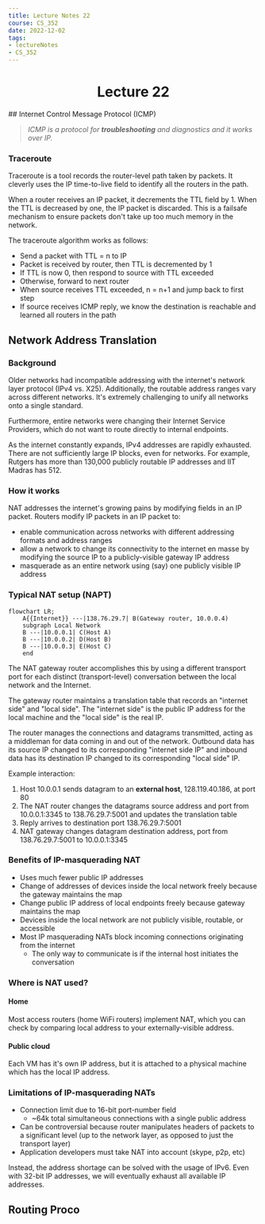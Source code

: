```yaml
---
title: Lecture Notes 22
course: CS_352
date: 2022-12-02
tags: 
- lectureNotes
- CS_352
---
```


<center><h1>Lecture 22</h1></center>
## Internet Control Message Protocol (ICMP)

>*ICMP is a protocol for **troubleshooting** and diagnostics and it works over IP.*

### Traceroute
Traceroute is a tool records the router-level path taken by packets. It cleverly uses the IP time-to-live field to identify all the routers in the path.

When a router receives an IP packet, it decrements the TTL field by 1. When the TTL is decreased by one, the IP packet is discarded. This is a failsafe mechanism to ensure packets don't take up too much memory in the network. 

The traceroute algorithm works as follows:
- Send a packet with TTL = n to IP
- Packet is received by router, then TTL is decremented by 1
- If TTL is now 0, then respond to source with TTL exceeded
- Otherwise, forward to next router
- When source receives TTL exceeded, n = n+1 and jump back to first step
- If source receives ICMP reply, we know the destination is reachable and learned all routers in  the path

## Network Address Translation

### Background
Older networks had incompatible addressing with the internet's network layer protocol (IPv4 vs. X25). Additionally, the routable address ranges vary across different networks. It's extremely challenging to unify all networks onto a single standard.

Furthermore, entire networks were changing their Internet Service Providers, which do not want to route directly to internal endpoints.

As the internet constantly expands, IPv4 addresses are rapidly exhausted. There are not sufficiently large IP blocks, even for networks. For example, Rutgers has more than 130,000 publicly routable IP addresses and IIT Madras has 512.

### How it works
NAT addresses the internet's growing pains by modifying fields in an IP packet.
Routers modify IP packets in an IP packet to:
- enable communication across networks with different addressing formats and address ranges
- allow a network to change its connectivity to the internet en masse by modifying the source IP to a publicly-visible gateway IP address
- masquerade as an entire network using (say) one publicly visible IP address

### Typical NAT setup (NAPT)

```mermaid
flowchart LR;
	A{{Internet}} ---|138.76.29.7| B(Gateway router, 10.0.0.4)
	subgraph Local Network 
	B ---|10.0.0.1| C(Host A)
	B ---|10.0.0.2| D(Host B)
	B ---|10.0.0.3| E(Host C)
	end
```

The NAT gateway router accomplishes this by using a different transport port for each distinct (transport-level) conversation between the local network and the Internet.

The gateway router maintains a translation table that records an "internet side" and "local side". The "internet side" is the public IP address for the local machine and the "local side" is the real IP.

The router manages the connections and datagrams transmitted, acting as a middleman for data coming in and out of the network. Outbound data has its source IP changed to its corresponding "internet side IP" and inbound data has its destination IP changed to its corresponding "local side" IP.

Example interaction:
1. Host 10.0.0.1 sends datagram to an **external host**, 128.119.40.186, at port 80
2. The NAT router changes the datagrams source address and port from 10.0.0.1:3345 to 138.76.29.7:5001 and updates the translation table
3. Reply arrives to destination port 138.76.29.7:5001
4. NAT gateway changes datagram destination address, port from 138.76.29.7:5001 to 10.0.0.1:3345

### Benefits of IP-masquerading NAT
- Uses much fewer public IP addresses
- Change of addresses of devices inside the local network freely because the gateway maintains the map
- Change public IP address of local endpoints freely because gateway maintains the map
- Devices inside the local network are not publicly visible, routable, or accessible
- Most IP masquerading NATs block incoming connections originating from the internet
	- The only way to communicate is if the internal host initiates the conversation

### Where is NAT used?
#### Home
Most access routers (home WiFi routers) implement NAT, which you can check by comparing local address to your externally-visible address.

#### Public cloud
Each VM has it's own IP address, but it is attached to a physical machine which has the local IP address.

### Limitations of IP-masquerading NATs
- Connection limit due to 16-bit port-number field
	- ~64k total simultaneous connections with a single public address
- Can be controversial because router manipulates headers of packets to a significant level (up to the network layer, as opposed to just the transport layer)
- Application developers must take NAT into account (skype, p2p, etc)

Instead, the address shortage can be solved with the usage of IPv6. Even with 32-bit IP addresses, we will eventually exhaust all available IP addresses.

## Routing Proco
